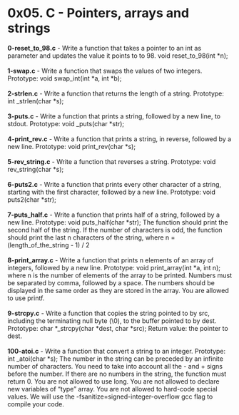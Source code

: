 # 0x05. C - Pointers, arrays and strings<br/>
**0-reset_to_98.c** - Write a function that takes a pointer to an int as parameter and updates the value it points to to 98. void reset_to_98(int *n);<br/><br/>
**1-swap.c** - Write a function that swaps the values of two integers. Prototype: void swap_int(int *a, int *b);<br/><br/>
**2-strlen.c** - Write a function that returns the length of a string. Prototype: int _strlen(char *s);<br/><br/>
**3-puts.c** - Write a function that prints a string, followed by a new line, to stdout. Prototype: void _puts(char *str);<br/><br/>
**4-print_rev.c** - Write a function that prints a string, in reverse, followed by a new line. Prototype: void print_rev(char *s);<br/><br/>
**5-rev_string.c** - Write a function that reverses a string. Prototype: void rev_string(char *s);<br/><br/>
**6-puts2.c** - Write a function that prints every other character of a string, starting with the first character, followed by a new line. Prototype: void puts2(char *str);<br/><br/>
**7-puts_half.c** - Write a function that prints half of a string, followed by a new line. Prototype: void puts_half(char *str); The function should print the second half of the string. If the number of characters is odd, the function should print the last n characters of the string, where n = (length_of_the_string - 1) / 2<br/><br/>
**8-print_array.c** - Write a function that prints n elements of an array of integers, followed by a new line. Prototype: void print_array(int *a, int n); where n is the number of elements of the array to be printed. Numbers must be separated by comma, followed by a space. The numbers should be displayed in the same order as they are stored in the array. You are allowed to use printf.<br/><br/>
**9-strcpy.c** - Write a function that copies the string pointed to by src, including the terminating null byte (\0), to the buffer pointed to by dest. Prototype: char *_strcpy(char *dest, char *src); Return value: the pointer to dest.<br/><br/>
**100-atoi.c** - Write a function that convert a string to an integer. Prototype: int _atoi(char *s); The number in the string can be preceded by an infinite number of characters. You need to take into account all the - and + signs before the number. If there are no numbers in the string, the function must return 0. You are not allowed to use long. You are not allowed to declare new variables of “type” array. You are not allowed to hard-code special values. We will use the -fsanitize=signed-integer-overflow gcc flag to compile your code.<br/><br/>
